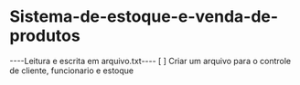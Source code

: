 # Sistema-de-estoque-e-venda-de-produtos

----Leitura e escrita em arquivo.txt----
[ ] Criar um arquivo para o controle de cliente, funcionario e estoque


